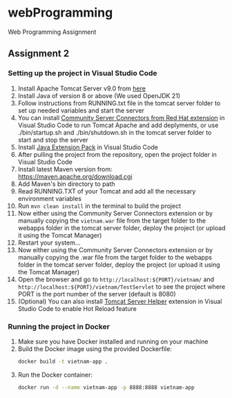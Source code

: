 # webProgramming
Web Programming Assignment

## Assignment 2

### Setting up the project in Visual Studio Code

1. Install Apache Tomcat Server v9.0 from [here](https://tomcat.apache.org/download-90.cgi)
2. Install Java of version 8 or above (We used OpenJDK 21)
3. Follow instructions from RUNNING.txt file in the tomcat server folder to set up needed variables and start the server
4. You can install [Community Server Connectors from Red Hat extension](https://marketplace.visualstudio.com/items?itemName=redhat.vscode-community-server-connector) in Visual Studio Code to run Tomcat Apache and add deplyments, or use ./bin/startup.sh and ./bin/shutdown.sh in the tomcat server folder to start and stop the server
5. Install [Java Extension Pack](https://marketplace.visualstudio.com/items?itemName=vscjava.vscode-java-pack) in Visual Studio Code
6. After pulling the project from the repository, open the project folder in Visual Studio Code
7. Install latest Maven version from: https://maven.apache.org/download.cgi
8. Add Maven's bin directory to path
9. Read RUNNING.TXT of your Tomcat and add all the necessary environment variables
10. Run `mvn clean install` in the terminal to build the project
11. Now either using the Community Server Connectors extension or by manually copying the `vietnam.war` file from the target folder to the webapps folder in the tomcat server folder, deploy the project (or upload it using the Tomcat Manager)
12. Restart your system...
13. Now either using the Community Server Connectors extension or by manually copying the .war file from the target folder to the webapps folder in the tomcat server folder, deploy the project (or upload it using the Tomcat Manager)
14. Open the browser and go to `http://localhost:${PORT}/vietnam/` and `http://localhost:${PORT}/vietnam/TestServlet` to see the project where PORT is the port number of the server (default is 8080)
15. (Optional) You can also install [Tomcat Server Helper](https://marketplace.visualstudio.com/items?itemName=SamueleRadici.tomcatmavenhelper) extension in Visual Studio Code to enable Hot Reload feature

### Running the project in Docker
1. Make sure you have Docker installed and running on your machine
2. Build the Docker image using the provided Dockerfile:
   ```bash
   docker build -t vietnam-app .
   ```
3. Run the Docker container:
   ```bash
   docker run -d --name vietnam-app -p 8888:8888 vietnam-app
    ```

